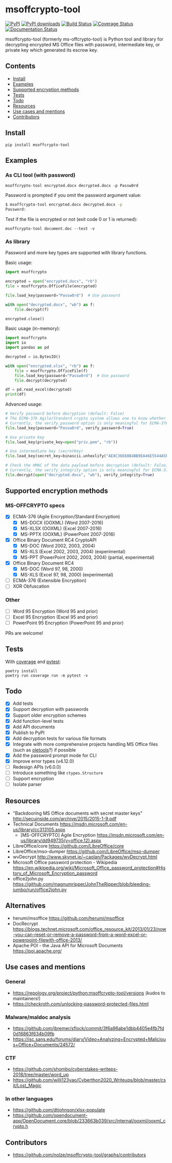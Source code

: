 # msoffcrypto-tool

[![PyPI](https://img.shields.io/pypi/v/msoffcrypto-tool.svg)](https://pypi.org/project/msoffcrypto-tool/)
[![PyPI downloads](https://img.shields.io/pypi/dm/msoffcrypto-tool.svg)](https://pypistats.org/packages/msoffcrypto-tool)
[![Build Status](https://travis-ci.com/nolze/msoffcrypto-tool.svg?branch=master)](https://travis-ci.com/nolze/msoffcrypto-tool)
[![Coverage Status](https://codecov.io/gh/nolze/msoffcrypto-tool/branch/master/graph/badge.svg)](https://codecov.io/gh/nolze/msoffcrypto-tool)
[![Documentation Status](https://readthedocs.org/projects/msoffcrypto-tool/badge/?version=latest)](http://msoffcrypto-tool.readthedocs.io/en/latest/?badge=latest)

msoffcrypto-tool (formerly ms-offcrypto-tool) is Python tool and library for decrypting encrypted MS Office files with password, intermediate key, or private key which generated its escrow key.

## Contents

* [Install](#install)
* [Examples](#examples)
* [Supported encryption methods](#supported-encryption-methods)
* [Tests](#tests)
* [Todo](#todo)
* [Resources](#resources)
* [Use cases and mentions](#use-cases-and-mentions)
* [Contributors](#contributors)

## Install

```
pip install msoffcrypto-tool
```

## Examples

### As CLI tool (with password)

```
msoffcrypto-tool encrypted.docx decrypted.docx -p Passw0rd
```

Password is prompted if you omit the password argument value:

```bash
$ msoffcrypto-tool encrypted.docx decrypted.docx -p
Password:
```

Test if the file is encrypted or not (exit code 0 or 1 is returned):

```
msoffcrypto-tool document.doc --test -v
```

### As library

Password and more key types are supported with library functions.

Basic usage:

```python
import msoffcrypto

encrypted = open("encrypted.docx", "rb")
file = msoffcrypto.OfficeFile(encrypted)

file.load_key(password="Passw0rd")  # Use password

with open("decrypted.docx", "wb") as f:
    file.decrypt(f)

encrypted.close()
```

Basic usage (in-memory):

```python
import msoffcrypto
import io
import pandas as pd

decrypted = io.BytesIO()

with open("encrypted.xlsx", "rb") as f:
    file = msoffcrypto.OfficeFile(f)
    file.load_key(password="Passw0rd")  # Use password
    file.decrypt(decrypted)

df = pd.read_excel(decrypted)
print(df)
```

Advanced usage:

```python
# Verify password before decryption (default: False)
# The ECMA-376 Agile/Standard crypto system allows one to know whether the supplied password is correct before actually decrypting the file
# Currently, the verify_password option is only meaningful for ECMA-376 Agile/Standard Encryption
file.load_key(password="Passw0rd", verify_password=True)

# Use private key
file.load_key(private_key=open("priv.pem", "rb"))

# Use intermediate key (secretKey)
file.load_key(secret_key=binascii.unhexlify("AE8C36E68B4BB9EA46E5544A5FDB6693875B2FDE1507CBC65C8BCF99E25C2562"))

# Check the HMAC of the data payload before decryption (default: False)
# Currently, the verify_integrity option is only meaningful for ECMA-376 Agile Encryption
file.decrypt(open("decrypted.docx", "wb"), verify_integrity=True)
```

## Supported encryption methods

### MS-OFFCRYPTO specs

* [x] ECMA-376 (Agile Encryption/Standard Encryption)
  * [x] MS-DOCX (OOXML) (Word 2007-2016)
  * [x] MS-XLSX (OOXML) (Excel 2007-2016)
  * [x] MS-PPTX (OOXML) (PowerPoint 2007-2016)
* [x] Office Binary Document RC4 CryptoAPI
  * [x] MS-DOC (Word 2002, 2003, 2004)
  * [x] MS-XLS (Excel 2002, 2003, 2004) (experimental)
  * [x] MS-PPT (PowerPoint 2002, 2003, 2004) (partial, experimental)
* [x] Office Binary Document RC4
  * [x] MS-DOC (Word 97, 98, 2000)
  * [x] MS-XLS (Excel 97, 98, 2000) (experimental)
* [ ] ECMA-376 (Extensible Encryption)
* [ ] XOR Obfuscation

### Other

* [ ] Word 95 Encryption (Word 95 and prior)
* [ ] Excel 95 Encryption (Excel 95 and prior)
* [ ] PowerPoint 95 Encryption (PowerPoint 95 and prior)

PRs are welcome!

## Tests

With [coverage](https://github.com/nedbat/coveragepy) and [pytest](https://pytest.org/):

```
poetry install
poetry run coverage run -m pytest -v
```

## Todo

* [x] Add tests
* [x] Support decryption with passwords
* [x] Support older encryption schemes
* [x] Add function-level tests
* [x] Add API documents
* [x] Publish to PyPI
* [x] Add decryption tests for various file formats
* [x] Integrate with more comprehensive projects handling MS Office files (such as [oletools](https://github.com/decalage2/oletools/)?) if possible
* [x] Add the password prompt mode for CLI
* [x] Improve error types (v4.12.0)
* [ ] Redesign APIs (v6.0.0)
* [ ] Introduce something like `ctypes.Structure`
* [ ] Support encryption
* [ ] Isolate parser

## Resources

* "Backdooring MS Office documents with secret master keys" <http://secuinside.com/archive/2015/2015-1-9.pdf>
* Technical Documents <https://msdn.microsoft.com/en-us/library/cc313105.aspx>
  * [MS-OFFCRYPTO] Agile Encryption <https://msdn.microsoft.com/en-us/library/dd949735(v=office.12).aspx>
* LibreOffice/core <https://github.com/LibreOffice/core>
* LibreOffice/mso-dumper <https://github.com/LibreOffice/mso-dumper>
* wvDecrypt <http://www.skynet.ie/~caolan/Packages/wvDecrypt.html>
* Microsoft Office password protection - Wikipedia <https://en.wikipedia.org/wiki/Microsoft_Office_password_protection#History_of_Microsoft_Encryption_password>
* office2john.py <https://github.com/magnumripper/JohnTheRipper/blob/bleeding-jumbo/run/office2john.py>

## Alternatives

* herumi/msoffice <https://github.com/herumi/msoffice>
* DocRecrypt <https://blogs.technet.microsoft.com/office_resource_kit/2013/01/23/now-you-can-reset-or-remove-a-password-from-a-word-excel-or-powerpoint-filewith-office-2013/>
* Apache POI - the Java API for Microsoft Documents <https://poi.apache.org/>

## Use cases and mentions

### General

* <https://repology.org/project/python:msoffcrypto-tool/versions> (kudos to maintainers!)
* <https://checkroth.com/unlocking-password-protected-files.html>

### Malware/maldoc analysis

* <https://github.com/jbremer/sflock/commit/3f6a96abe1dbb4405e4fb7fd0d16863f634b09fb>
* <https://isc.sans.edu/forums/diary/Video+Analyzing+Encrypted+Malicious+Office+Documents/24572/>

### CTF

* <https://github.com/shombo/cyberstakes-writeps-2018/tree/master/word_up>
* <https://github.com/willi123yao/Cyberthon2020_Writeups/blob/master/csit/Lost_Magic>

### In other languages

* <https://github.com/dtjohnson/xlsx-populate>
* <https://github.com/opendocument-app/OpenDocument.core/blob/233663b039/src/internal/ooxml/ooxml_crypto.h>

## Contributors

* <https://github.com/nolze/msoffcrypto-tool/graphs/contributors>
